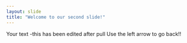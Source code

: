 ```yaml
---
layout: slide
title: "Welcome to our second slide!"
---
```

Your text -this has been edited after pull
Use the left arrow to go back!!

